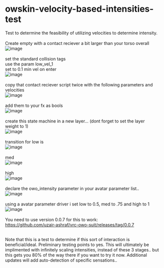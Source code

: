 # owskin-velocity-based-intensities-test
Test to determine the feasibility of utilizing velocities to determine intensity. <br>
<br>
Create empty with a contact reciever a bit larger than your torso overall
<br>
![image](https://github.com/notancillary/owskin-velocity-based-intensities-test/assets/50598087/3df37e6c-000f-46f8-bec1-c9f8c201bfe2)
<br><br>
set the standard collision tags <br>
use the param low_vel_1 <br>
set to 0.1 min vel on enter <br>
![image](https://github.com/notancillary/owskin-velocity-based-intensities-test/assets/50598087/55e4b84d-21b8-40fe-ad4d-92a7bf6a2134)
<br>
<br>
copy that contact reciever script twice with the following parameters and velocities
<br>
![image](https://github.com/notancillary/owskin-velocity-based-intensities-test/assets/50598087/0ca1a2c8-a8c5-419d-8288-2927b422916f)
<br><br>
add them to your fx as bools
<br>
![image](https://github.com/notancillary/owskin-velocity-based-intensities-test/assets/50598087/4578738c-501d-470f-aac1-3381259cbce7)
<br><br>
create this state machine in a new layer... (dont forget to set the layer weight to 1) 
<br>
![image](https://github.com/notancillary/owskin-velocity-based-intensities-test/assets/50598087/4a6b69fb-6c40-43fe-beac-3bbc28b75adf)
<br><br>
transition for low is<br>
![image](https://github.com/notancillary/owskin-velocity-based-intensities-test/assets/50598087/9d0b0f49-0b38-4ece-8670-2aef6581913d)
<br><br>
med<br>
![image](https://github.com/notancillary/owskin-velocity-based-intensities-test/assets/50598087/d976884f-9fda-46a3-bac9-4516004809e5)
<br><br>
high<br>
![image](https://github.com/notancillary/owskin-velocity-based-intensities-test/assets/50598087/fd08511b-34c0-41a9-8599-98b27f7854ca)
<br><br>
declare the owo_intensity parameter in your avatar parameter list..<br>
![image](https://github.com/notancillary/owskin-velocity-based-intensities-test/assets/50598087/d4d389be-7d8d-4fd7-890c-e670e7552283)
<br>
<br>
using a avatar parameter driver i set low to 0.5, med to .75 and high to 1<br>
![image](https://github.com/notancillary/owskin-velocity-based-intensities-test/assets/50598087/47e81154-4772-4e8b-b158-400b83d3b48e)
<br><br>
You need to use version 0.0.7 for this to work: <br>
https://github.com/uzair-ashraf/vrc-owo-suit/releases/tag/0.0.7<br>
<br>

Note that this is a test to determine if this sort of interaction is beneficial/ideal. Preliminary testing points to yes. This will ultimately be implimented with infinitely scaling intensities, instead of these 3 stages.. but this gets you 80% of the way there if you want to try it now. Additional updates will add auto-detection of specific sensations.. <br>
